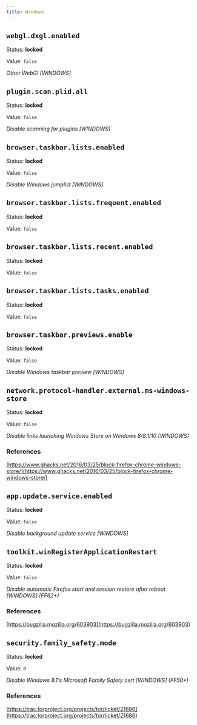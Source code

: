 ```yaml
---
title: Windows
---
```



## `webgl.dxgl.enabled`

Status: **locked**

Value: `false`

*Other WebGl [WINDOWS]*


## `plugin.scan.plid.all`

Status: **locked**

Value: `false`

*Disable scanning for plugins [WINDOWS]*


## `browser.taskbar.lists.enabled`

Status: **locked**

Value: `false`

*Disable Windows jumplist [WINDOWS]*


## `browser.taskbar.lists.frequent.enabled`

Status: **locked**

Value: `false`


## `browser.taskbar.lists.recent.enabled`

Status: **locked**

Value: `false`


## `browser.taskbar.lists.tasks.enabled`

Status: **locked**

Value: `false`


## `browser.taskbar.previews.enable`

Status: **locked**

Value: `false`

*Disable Windows taskbar preview [WINDOWS]*


## `network.protocol-handler.external.ms-windows-store`

Status: **locked**

Value: `false`

*Disable links launching Windows Store on Windows 8/8.1/10 [WINDOWS]*



### References

[https://www.ghacks.net/2016/03/25/block-firefox-chrome-windows-store/](https://www.ghacks.net/2016/03/25/block-firefox-chrome-windows-store/)


## `app.update.service.enabled`

Status: **locked**

Value: `false`

*Disable background update service [WINDOWS]*


## `toolkit.winRegisterApplicationRestart`

Status: **locked**

Value: `false`

*Disable automatic Firefox start and session restore after reboot [WINDOWS] (FF62+)*



### References

[https://bugzilla.mozilla.org/603903](https://bugzilla.mozilla.org/603903)


## `security.family_safety.mode`

Status: **locked**

Value: `0`

*Disable Windows 8.1's Microsoft Family Safety cert [WINDOWS] (FF50+)*



### References

[https://trac.torproject.org/projects/tor/ticket/21686](https://trac.torproject.org/projects/tor/ticket/21686)



